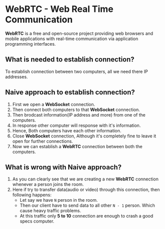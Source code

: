 # WebRTC - Web Real Time Communication

**WebRTC** is a free and open-source project providing web browsers and mobile applications with real-time communication via application programming interfaces.

## What is needed to establish connection?

To establish connection between two computers, all we need there IP addresses.

## Naive approach to establish connection?

1. First we open a **WebSocket** connection.
2. Then connect both computers to that **WebSocket** connection.
3. Then brodcast information(IP address and more) from one of the computers.
4. In response other computer will response with it's information.
5. Hence, Both computers have each other information.
6. Close **WebSocket** connection, Although it's completely fine to leave it open for further connections.
7. Now we can establish a **WebRTC** connection between both the computers.

## What is wrong with **Naive** approach?

1. As you can clearly see that we are creating a new **WebRTC** connection whenever a person joins the room.
2. Here if try to transfer data(audio or video) through this connection, then following happens:
   - Let say we have `N` person in the room.
   - Then our client have to send data to all other `N - 1` person. Which cause heavy traffic problems.
   - At this traffic only **5 to 10** connection are enough to crash a good specs computer.
